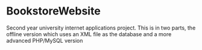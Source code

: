 # BookstoreWebsite
Second year university internet applications project. This is in two parts, the offline version which uses an XML file as the database and a more advanced PHP/MySQL version
